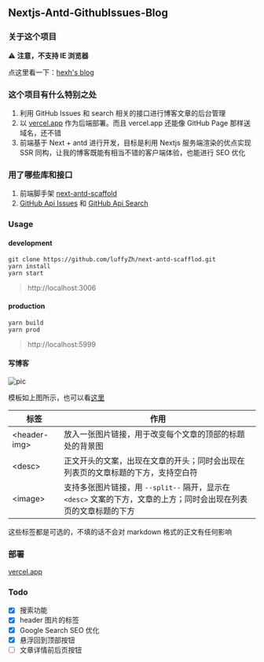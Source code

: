 ## Nextjs-Antd-GithubIssues-Blog

### 关于这个项目

⚠️ **注意，不支持 IE 浏览器**

点这里看一下：[hexh's blog](https://blog.hexuhua.vercel.app/)

### 这个项目有什么特别之处

1. 利用 GitHub Issues 和 search 相关的接口进行博客文章的后台管理
2. 以 [vercel.app](https://vercel.app) 作为后端部署。而且 vercel.app 还能像 GitHub Page 那样送域名，还不错
3. 前端基于 Next + antd 进行开发，目标是利用 Nextjs 服务端渲染的优点实现 SSR 同构，让我的博客既能有相当不错的客户端体验，也能进行 SEO 优化

### 用了哪些库和接口

1. 前端脚手架 [next-antd-scaffold](https://github.com/luffyZh/next-antd-scaffold)
2. [GitHub Api Issues](https://docs.github.com/en/free-pro-team@latest/rest/reference/issues) 和 [GitHub Api Search](https://docs.github.com/en/free-pro-team@latest/rest/reference/search)

### Usage

#### development

```shell
git clone https://github.com/luffyZh/next-antd-scafflod.git
yarn install
yarn start
```

> http://localhost:3006

#### production

```shell
yarn build
yarn prod
```

> http://localhost:5999

#### 写博客

![pic](https://user-images.githubusercontent.com/26080416/96369861-9c492680-118e-11eb-88e6-eb0ff695bf0d.png)

模板如上图所示，也可以看[这里](https://github.com/hexh250786313/nextjs-antd-githubIssues-blog/issues/12)

| 标签           | 作用                                                                                                              |
| -------------- | ----------------------------------------------------------------------------------------------------------------- |
| \<header-img\> | 放入一张图片链接，用于改变每个文章的顶部的标题处的背景图                                                          |
| \<desc\>       | 正文开头的文案，出现在文章的开头；同时会出现在列表页的文章标题的下方，支持空白符                                  |
| \<image\>      | 支持多张图片链接，用 `--split--` 隔开，显示在 `<desc>` 文案的下方，文章的上方；同时会出现在列表页的文章标题的下方 |

这些标签都是可选的，不填的话不会对 markdown 格式的正文有任何影响

### 部署

[vercel.app](https://vercel.com/home)

### Todo

- [x] 搜索功能
- [x] header 图片的标签
- [x] Google Search SEO 优化
- [x] 悬浮回到顶部按钮
- [ ] 文章详情前后页按钮
